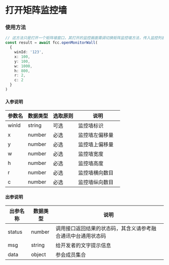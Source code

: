 # 打开矩阵监控墙
<!-- ### 发起视频点呼示例

:::preview
demo-preview=../../../components/interface/video/dialVideo.vue
::: -->

### 使用方法
```typescript
// 这方法只是打开一个矩阵墙窗口，其打开的监控画面需调切换矩阵监控墙方法，传入监控列表
const result = await fcc.openMonitorWall(
  {
    winId: '123',
    x: 100,
    y: 100,
    w: 1000,
    h: 800,
    r: 2,
    c: 2
  }
)
```
<!-- **入参说明** -->
#### 入参说明

| **参数名** | **数据类型** | **选取原则** |**说明** |
| ---------- | ------------ | ------------ | ------------------ |
| winId      | string       | 可选         | 监控墙标识 &nbsp;&nbsp;|
| x      | number       | 必选         | 监控墙左偏移量 &nbsp;&nbsp; |
| y      | number       | 必选         | 监控墙上偏移量 &nbsp;&nbsp; |
| w      | number       | 必选         | 监控墙宽度 &nbsp;&nbsp; |
| h      | number       | 必选         | 监控墙高度 &nbsp;&nbsp; |
| r      | number       | 必选         | 监控墙横向数目 &nbsp;&nbsp; |
| c      | number       | 必选         | 监控墙纵向数目 &nbsp;&nbsp; |

#### 出参说明

| **出参名称** | **数据类型** | **说明**                         |
| -------- | -------- | ------------------------------ |
| status   | number   | 调用接口返回结果的状态码，其含义请参考融合通讯中台通用状态码 |
| msg      | string   | 给开发者的文字提示信息                    |
| data     | object   | 参会成员集合                    |

<!-- 代码 -->

<!-- ::: code-group

```sh [pnpm]
#查询pnpm版本
pnpm -v
```

```sh [yarn]
#查询yarn版本
yarn -v
```

::: -->
